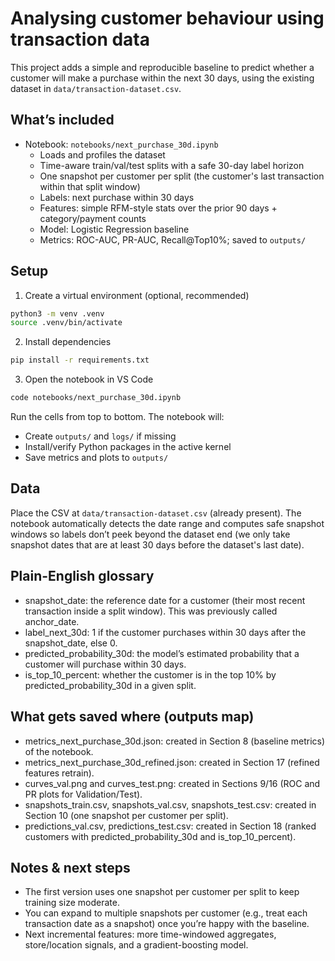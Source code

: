 # Analysing customer behaviour using transaction data

This project adds a simple and reproducible baseline to predict whether a customer will make a purchase within the next 30 days, using the existing dataset in `data/transaction-dataset.csv`.

## What’s included

- Notebook: `notebooks/next_purchase_30d.ipynb`
	- Loads and profiles the dataset
	- Time-aware train/val/test splits with a safe 30-day label horizon
	- One snapshot per customer per split (the customer's last transaction within that split window)
	- Labels: next purchase within 30 days
	- Features: simple RFM-style stats over the prior 90 days + category/payment counts
	- Model: Logistic Regression baseline
	- Metrics: ROC-AUC, PR-AUC, Recall@Top10%; saved to `outputs/`

## Setup

1) Create a virtual environment (optional, recommended)

```zsh
python3 -m venv .venv
source .venv/bin/activate
```

2) Install dependencies

```zsh
pip install -r requirements.txt
```

3) Open the notebook in VS Code

```zsh
code notebooks/next_purchase_30d.ipynb
```

Run the cells from top to bottom. The notebook will:
- Create `outputs/` and `logs/` if missing
- Install/verify Python packages in the active kernel
- Save metrics and plots to `outputs/`

## Data

Place the CSV at `data/transaction-dataset.csv` (already present). The notebook automatically detects the date range and computes safe snapshot windows so labels don’t peek beyond the dataset end (we only take snapshot dates that are at least 30 days before the dataset's last date).

## Plain-English glossary

- snapshot_date: the reference date for a customer (their most recent transaction inside a split window). This was previously called anchor_date.
- label_next_30d: 1 if the customer purchases within 30 days after the snapshot_date, else 0.
- predicted_probability_30d: the model’s estimated probability that a customer will purchase within 30 days.
- is_top_10_percent: whether the customer is in the top 10% by predicted_probability_30d in a given split.

## What gets saved where (outputs map)

- metrics_next_purchase_30d.json: created in Section 8 (baseline metrics) of the notebook.
- metrics_next_purchase_30d_refined.json: created in Section 17 (refined features retrain).
- curves_val.png and curves_test.png: created in Sections 9/16 (ROC and PR plots for Validation/Test).
- snapshots_train.csv, snapshots_val.csv, snapshots_test.csv: created in Section 10 (one snapshot per customer per split).
- predictions_val.csv, predictions_test.csv: created in Section 18 (ranked customers with predicted_probability_30d and is_top_10_percent).

## Notes & next steps

- The first version uses one snapshot per customer per split to keep training size moderate.
 - You can expand to multiple snapshots per customer (e.g., treat each transaction date as a snapshot) once you’re happy with the baseline.
- Next incremental features: more time-windowed aggregates, store/location signals, and a gradient-boosting model.

